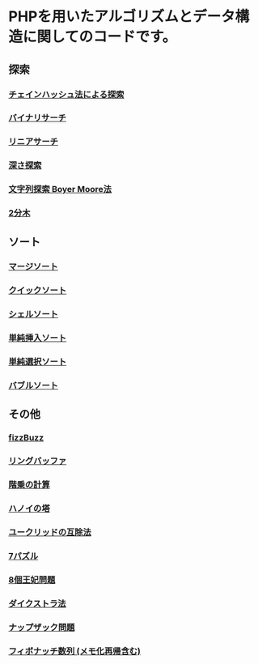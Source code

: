 # PHPを用いたアルゴリズムとデータ構造に関してのコードです。
## 探索
### [チェインハッシュ法による探索](https://github.com/Khanashima/algorithm/blob/master/src/search/chainHashSearch.php)
### [バイナリサーチ](https://github.com/Khanashima/algorithm/blob/master/src/search/binarySearch.php)
### [リニアサーチ](https://github.com/Khanashima/algorithm/blob/master/src/search/linearSearch.php)
### [深さ探索](https://github.com/Khanashima/algorithm/blob/master/src/mazeTest.php)
### [文字列探索 Boyer Moore法](https://github.com/Khanashima/algorithm/blob/master/src/search/boyerMooreSearch.php)
### [2分木](https://github.com/Khanashima/algorithm/blob/master/src/tree/binaryTreeTest.php)

## ソート
### [マージソート](https://github.com/Khanashima/algorithm/blob/master/src/sort/mergeSort.php)
### [クイックソート](https://github.com/Khanashima/algorithm/blob/master/src/sort/quickSort.php)
### [シェルソート](https://github.com/Khanashima/algorithm/blob/master/src/sort/shellSort.php)
### [単純挿入ソート](https://github.com/Khanashima/algorithm/blob/master/src/sort/insertionSort.php)
### [単純選択ソート](https://github.com/Khanashima/algorithm/blob/master/src/sort/selectionSort.php)
### [バブルソート](https://github.com/Khanashima/algorithm/blob/master/src/sort/bubbleSort.php)

## その他
### [fizzBuzz](https://github.com/Khanashima/algorithm/blob/master/src/fizzBuzz.php)
### [リングバッファ](https://github.com/Khanashima/algorithm/blob/master/src/ringBufferTest.php)
### [階乗の計算](https://github.com/Khanashima/algorithm/blob/master/src/recursion/factorial.php)
### [ハノイの塔](https://github.com/Khanashima/algorithm/blob/master/src/recursion/hanoi.php)
### [ユークリッドの互除法](https://github.com/Khanashima/algorithm/blob/master/src/recursion/euclidean.php)
### [7パズル](https://github.com/Khanashima/algorithm/blob/master/src/sevenPuzzleTest.php)
### [8個王妃問題](https://github.com/Khanashima/algorithm/blob/master/src/recursion/eightQueen.php)
### [ダイクストラ法](https://github.com/Khanashima/algorithm/blob/master/src/dijkstraTest.php)
### [ナップザック問題](https://github.com/Khanashima/algorithm/blob/master/src/knapsackTest.php)
### [フィボナッチ数列 (メモ化再帰含む)](https://github.com/Khanashima/algorithm/blob/master/src/recursion/fibonacci.php)

